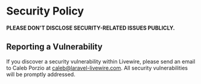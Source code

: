 # Security Policy

**PLEASE DON'T DISCLOSE SECURITY-RELATED ISSUES PUBLICLY.**

## Reporting a Vulnerability

If you discover a security vulnerability within Livewire, please send an email to Caleb Porzio at caleb@laravel-livewire.com. All security vulnerabilities will be promptly addressed.

